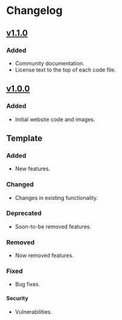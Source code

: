# Changelog

## [v1.1.0](https://github.com/willtheorangeguy/Apache-File-Directory/releases/tag/v1.1.0)

### Added

- Community documentation.
- License text to the top of each code file.

## [v1.0.0](https://github.com/willtheorangeguy/Apache-File-Directory/releases/tag/v1.0.0)

### Added

- Initial website code and images.

## Template

### Added

- New features.

### Changed

- Changes in existing functionality.

### Deprecated

- Soon-to-be removed features.

### Removed

- Now removed features.

### Fixed

- Bug fixes.

#### Security

- Vulnerabilities.
